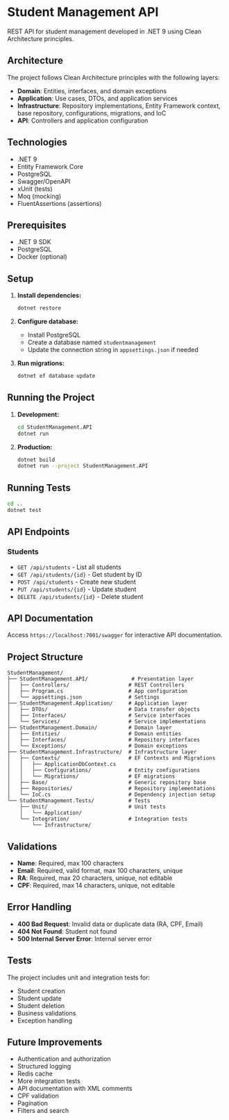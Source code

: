 # Student Management API

REST API for student management developed in .NET 9 using Clean Architecture principles.

## Architecture

The project follows Clean Architecture principles with the following layers:

- **Domain**: Entities, interfaces, and domain exceptions
- **Application**: Use cases, DTOs, and application services
- **Infrastructure**: Repository implementations, Entity Framework context, base repository, configurations, migrations, and IoC
- **API**: Controllers and application configuration

## Technologies

- .NET 9
- Entity Framework Core
- PostgreSQL
- Swagger/OpenAPI
- xUnit (tests)
- Moq (mocking)
- FluentAssertions (assertions)

## Prerequisites

- .NET 9 SDK
- PostgreSQL
- Docker (optional)

## Setup

1. **Install dependencies:**
   ```bash
   dotnet restore
   ```

2. **Configure database:**
   - Install PostgreSQL
   - Create a database named `studentmanagement`
   - Update the connection string in `appsettings.json` if needed

3. **Run migrations:**
   ```bash
   dotnet ef database update
   ```

## Running the Project

1. **Development:**
   ```bash
   cd StudentManagement.API
   dotnet run
   ```

2. **Production:**
   ```bash
   dotnet build
   dotnet run --project StudentManagement.API
   ```

## Running Tests

```bash
cd ..
dotnet test
```

## API Endpoints

### Students

- `GET /api/students` - List all students
- `GET /api/students/{id}` - Get student by ID
- `POST /api/students` - Create new student
- `PUT /api/students/{id}` - Update student
- `DELETE /api/students/{id}` - Delete student

## API Documentation

Access `https://localhost:7001/swagger` for interactive API documentation.

## Project Structure

```
StudentManagement/
├── StudentManagement.API/              # Presentation layer
│   ├── Controllers/                   # REST Controllers
│   ├── Program.cs                     # App configuration
│   └── appsettings.json               # Settings
├── StudentManagement.Application/     # Application layer
│   ├── DTOs/                          # Data transfer objects
│   ├── Interfaces/                    # Service interfaces
│   └── Services/                      # Service implementations
├── StudentManagement.Domain/          # Domain layer
│   ├── Entities/                      # Domain entities
│   ├── Interfaces/                    # Repository interfaces
│   └── Exceptions/                    # Domain exceptions
├── StudentManagement.Infrastructure/  # Infrastructure layer
│   ├── Contexts/                      # EF Contexts and Migrations
│   │   ├── ApplicationDbContext.cs
│   │   ├── Configurations/            # Entity configurations
│   │   └── Migrations/                # EF migrations
│   ├── Base/                          # Generic repository base
│   ├── Repositories/                  # Repository implementations
│   └── IoC.cs                         # Dependency injection setup
└── StudentManagement.Tests/           # Tests
    ├── Unit/                          # Unit tests
    │   └── Application/
    └── Integration/                   # Integration tests
        └── Infrastructure/
```

## Validations

- **Name**: Required, max 100 characters
- **Email**: Required, valid format, max 100 characters, unique
- **RA**: Required, max 20 characters, unique, not editable
- **CPF**: Required, max 14 characters, unique, not editable

## Error Handling

- **400 Bad Request**: Invalid data or duplicate data (RA, CPF, Email)
- **404 Not Found**: Student not found
- **500 Internal Server Error**: Internal server error

## Tests

The project includes unit and integration tests for:
- Student creation
- Student update
- Student deletion
- Business validations
- Exception handling

## Future Improvements

- Authentication and authorization
- Structured logging
- Redis cache
- More integration tests
- API documentation with XML comments
- CPF validation
- Pagination
- Filters and search 